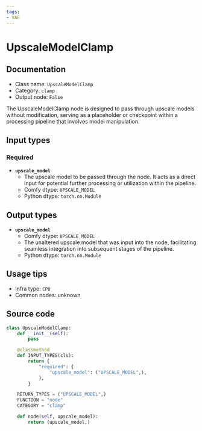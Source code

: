 ```yaml
---
tags:
- VAE
---
```


# UpscaleModelClamp
## Documentation
- Class name: `UpscaleModelClamp`
- Category: `clamp`
- Output node: `False`

The UpscaleModelClamp node is designed to pass through upscale models without modification, serving as a placeholder or checkpoint within a processing pipeline that involves model manipulation.
## Input types
### Required
- **`upscale_model`**
    - The upscale model to be passed through the node. It acts as a direct input for potential further processing or utilization within the pipeline.
    - Comfy dtype: `UPSCALE_MODEL`
    - Python dtype: `torch.nn.Module`
## Output types
- **`upscale_model`**
    - Comfy dtype: `UPSCALE_MODEL`
    - The unaltered upscale model that was input into the node, facilitating seamless integration into subsequent stages of the pipeline.
    - Python dtype: `torch.nn.Module`
## Usage tips
- Infra type: `CPU`
- Common nodes: unknown


## Source code
```python
class UpscaleModelClamp:
    def __init__(self):
        pass

    @classmethod
    def INPUT_TYPES(cls):
        return {
            "required": {
                "upscale_model": ("UPSCALE_MODEL",),
            },
        }

    RETURN_TYPES = ("UPSCALE_MODEL",)
    FUNCTION = "node"
    CATEGORY = "clamp"

    def node(self, upscale_model):
        return (upscale_model,)

```
